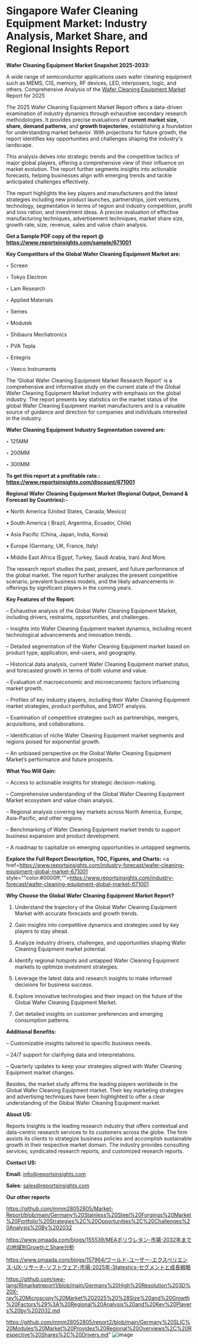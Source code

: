 # Singapore Wafer Cleaning Equipment Market: Industry Analysis, Market Share, and Regional Insights Report

<strong>Wafer Cleaning Equipment Market Snapshot 2025-2033:</strong>

A wide range of semiconductor applications uses wafer cleaning equipment such as MEMS, CIS, memory, RF devices, LED, interposers, logic, and others. Comprehensive Analysis of the <a href=https://www.reportsinsights.com/sample/671001>Wafer Cleaning Equipment Market</a> Report for 2025

The 2025 Wafer Cleaning Equipment Market Report offers a data-driven examination of industry dynamics through exhaustive secondary research methodologies. It provides precise evaluations of <strong>current market size, share, demand patterns</strong>, and <strong>growth trajectories</strong>, establishing a foundation for understanding market behavior. With projections for future growth, the report identifies key opportunities and challenges shaping the industry's landscape.

This analysis delves into strategic trends and the competitive tactics of major global players, offering a comprehensive view of their influence on market evolution. The report further segments insights into actionable forecasts, helping businesses align with emerging trends and tackle anticipated challenges effectively.

The report highlights the key players and manufacturers and the latest strategies including new product launches, partnerships, joint ventures, technology, segmentation in terms of region and industry competition, profit and loss ration, and investment ideas. A precise evaluation of effective manufacturing techniques, advertisement techniques, market share size, growth rate, size, revenue, sales and value chain analysis.

<strong>Get a Sample PDF copy of the report @ <a href=https://www.reportsinsights.com/sample/671001 style=color:#0000ff;>https://www.reportsinsights.com/sample/671001</a></strong>

<strong>Key Competitors of the Global Wafer Cleaning Equipment Market are:</strong>

‣ Screen

‣ Tokyo Electron

‣ Lam Research

‣ Applied Materials

‣ Semes

‣ Modutek

‣ Shibaura Mechatronics

‣ PVA Tepla

‣ Entegris

‣ Veeco Instruments

The ‘Global Wafer Cleaning Equipment Market Research Report’ is a comprehensive and informative study on the current state of the Global Wafer Cleaning Equipment Market industry with emphasis on the global industry. The report presents key statistics on the market status of the global Wafer Cleaning Equipment market manufacturers and is a valuable source of guidance and direction for companies and individuals interested in the industry.

<strong>Wafer Cleaning Equipment Industry Segmentation covered are:</strong>

‣ 125MM

‣ 200MM

‣ 300MM

<strong>To get this report at a profitable rate.: <a href=https://www.reportsinsights.com/discount/671001 style=color:#0000ff;>https://www.reportsinsights.com/discount/671001</a></strong>

<strong>Regional Wafer Cleaning Equipment Market (Regional Output, Demand &amp; Forecast by Countries):-</strong>

• North America (United States, Canada, Mexico)

• South America ( Brazil, Argentina, Ecuador, Chile)

• Asia Pacific (China, Japan, India, Korea)

• Europe (Germany, UK, France, Italy)

• Middle East Africa (Egypt, Turkey, Saudi Arabia, Iran) And More.

The research report studies the past, present, and future performance of the global market. The report further analyzes the present competitive scenario, prevalent business models, and the likely advancements in offerings by significant players in the coming years.

<strong>Key Features of the Report:</strong>

– Exhaustive analysis of the Global Wafer Cleaning Equipment Market, including drivers, restraints, opportunities, and challenges.

– Insights into Wafer Cleaning Equipment market dynamics, including recent technological advancements and innovation trends.

– Detailed segmentation of the Wafer Cleaning Equipment market based on product type, application, end-users, and geography.

– Historical data analysis, current Wafer Cleaning Equipment market status, and forecasted growth in terms of both volume and value.

– Evaluation of macroeconomic and microeconomic factors influencing market growth.

– Profiles of key industry players, including their Wafer Cleaning Equipment market strategies, product portfolios, and SWOT analysis.

– Examination of competitive strategies such as partnerships, mergers, acquisitions, and collaborations.

– Identification of niche Wafer Cleaning Equipment market segments and regions poised for exponential growth.

– An unbiased perspective on the Global Wafer Cleaning Equipment Market’s performance and future prospects.

<strong>What You Will Gain:</strong>

– Access to actionable insights for strategic decision-making.

– Comprehensive understanding of the Global Wafer Cleaning Equipment Market ecosystem and value chain analysis.

– Regional analysis covering key markets across North America, Europe, Asia-Pacific, and other regions.

– Benchmarking of Wafer Cleaning Equipment market trends to support business expansion and product development.

– A roadmap to capitalize on emerging opportunities in untapped segments.

<strong>Explore the Full Report Description, TOC, Figures, and Charts:</strong>
<a href=https://www.reportsinsights.com/industry-forecast/wafer-cleaning-equipment-global-market-671001 style=""color:#0000ff;"">https://www.reportsinsights.com/industry-forecast/wafer-cleaning-equipment-global-market-671001</a>

<strong>Why Choose the Global Wafer Cleaning Equipment Market Report?</strong>

1. Understand the trajectory of the Global Wafer Cleaning Equipment Market with accurate forecasts and growth trends.

2. Gain insights into competitive dynamics and strategies used by key players to stay ahead.

3. Analyze industry drivers, challenges, and opportunities shaping Wafer Cleaning Equipment market potential.

4. Identify regional hotspots and untapped Wafer Cleaning Equipment markets to optimize investment strategies.

5. Leverage the latest data and research insights to make informed decisions for business success.

6. Explore innovative technologies and their impact on the future of the Global Wafer Cleaning Equipment Market.

7. Get detailed insights on customer preferences and emerging consumption patterns.

<strong>Additional Benefits:</strong>

– Customizable insights tailored to specific business needs.

– 24/7 support for clarifying data and interpretations.

– Quarterly updates to keep your strategies aligned with Wafer Cleaning Equipment market changes.

Besides, the market study affirms the leading players worldwide in the Global Wafer Cleaning Equipment market. Their key marketing strategies and advertising techniques have been highlighted to offer a clear understanding of the Global Wafer Cleaning Equipment market.

<strong><strong>About US</strong>:</strong>

Reports Insights is the leading research industry that offers contextual and data-centric research services to its customers across the globe. The firm assists its clients to strategize business policies and accomplish sustainable growth in their respective market domain. The industry provides consulting services, syndicated research reports, and customized research reports.

<strong>Contact US:</strong>

<p class=><b>Email:</b> <a href=mailto:info@reportsinsights.com>info@reportsinsights.com</a></p>
<p class=><b>Sales:</b> <a href=mailto:sales@reportsinsights.com>sales@reportsinsights.com</a></p>

<strong>Our other reports</strong>

<a href=https://github.com/mmm28052805/Market-Report/blob/main/Germany%20Stainless%20Steel%20Forgings%20Market%20Portfolio%20Strategies%2C%20Opportunities%2C%20Challenges%20Analysis%20By%202032>https://github.com/mmm28052805/Market-Report/blob/main/Germany%20Stainless%20Steel%20Forgings%20Market%20Portfolio%20Strategies%2C%20Opportunities%2C%20Challenges%20Analysis%20By%202032</a>

<a href=https://www.omaada.com/blogs/155539/MEAポリウレタン-市場-2032年までの地域別GrowthとShare分析>https://www.omaada.com/blogs/155539/MEAポリウレタン-市場-2032年までの地域別GrowthとShare分析</a>

<a href=https://www.omaada.com/blogs/157964/ワールド-ユーザー-エクスペリエンス-UX-リサーチ-ソフトウェア-市場-2025年-Statestics-セグメントと成長戦略>https://www.omaada.com/blogs/157964/ワールド-ユーザー-エクスペリエンス-UX-リサーチ-ソフトウェア-市場-2025年-Statestics-セグメントと成長戦略</a>

<a href=https://github.com/swa-lang/RImarketreport1/blob/main/Germany%20High%20Resolution%203D%20X-ray%20Microscopy%20Market%202025%20%28Size%20and%20Growth%20Factors%29%3A%20Regional%20Analysis%20and%20Key%20Players%20by%202032.md>https://github.com/swa-lang/RImarketreport1/blob/main/Germany%20High%20Resolution%203D%20X-ray%20Microscopy%20Market%202025%20%28Size%20and%20Growth%20Factors%29%3A%20Regional%20Analysis%20and%20Key%20Players%20by%202032.md</a>

<a href=https://github.com/mmm28052805/report2/blob/main/Germany%20SLIC%20Modules%20Market%20Provides%20Regional%20Overviews%2C%20Respective%20Shares%2C%20Drivers.md>https://github.com/mmm28052805/report2/blob/main/Germany%20SLIC%20Modules%20Market%20Provides%20Regional%20Overviews%2C%20Respective%20Shares%2C%20Drivers.md</a>"
![image](https://github.com/user-attachments/assets/3e32ff81-beba-422f-855d-39165995ac71)
